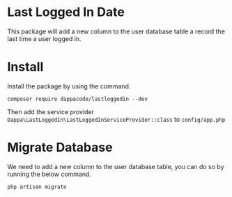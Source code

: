 # Last Logged In Date
This package will add a new column to the user database table a record the last time a user
logged in.

# Install
Install the package by using the command.

```
composer require dappacode/lastloggedin --dev
```

Then add the service provider `Dappa\LastLoggedIn\LastLoggedInServiceProvider::class` to `config/app.php`

# Migrate Database
We need to add a new column to the user database table, you can do so by running the below command.

```
php artisan migrate
```